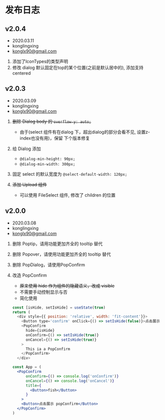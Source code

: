 # 发布日志

## v2.0.4

- 2020.03.11
- konglingxing
- konglx90@gmail.com

1. 添加了IconTypes的类型声明
2. 修改 dialog 默认固定在top的某个位置(之前是默认居中的), 添加支持 centered


## v2.0.3

- 2020.03.09
- konglingxing
- konglx90@gmail.com

1. ~~删除 Dialog body 的 `overflow-y: auto;`~~

    - 由于(select 组件有在dialog 下，超出dialog的部分会看不见, 设置z-index也没有用)，保留 下个版本修复
2. 给 Dialog 添加

    - `@dialog-min-height: 90px;`
    - `@dialog-min-width: 300px;`
3. 固定 select 的默认宽度为 `@select-default-width: 120px;`
4. ~~添加 Upload 组件~~

    - 可以使用 FileSelect 组件, 修改了 children 的位置


## v2.0.0

- 2020.03.08
- konglingxing
- konglx90@gmail.com

1. 删除 Poptip，请用功能更加齐全的 tooltip 替代
2. 删除 Popover，请使用功能更加齐全的 tooltip 替代
3. 删除 PopDialog，请使用PopConfirm
4. 改造 PopConfirm

    - ~~原来使用 hide 作为组件的隐藏语义，改成 visible~~
    - 不需要手动控制显示与否
    - 简化使用

    ```js
    const [isHide, setIsHide] = useState(true)
    return (
      <div style={{ position: 'relative', width: 'fit-content'}}>
        <Button type='confirm' onClick={() => setIsHide(false)}>点击展示 popConfirm</Button>
        <PopConfirm
          hide={isHide}
          onConfirm={() => setIsHide(true)}
          onCancel={() => setIsHide(true)}
        >
          This ia a PopConfirm
        </PopConfirm>
      </div>
    ```

    ```jsx
    const App = (
      <PopConfirm
          onConfirm={() => console.log('onConfirm')}
          onCancel={() => console.log('onCancel')}
          title={
            <Button>fish</Button>
          }
        >
        <Button>点击展示 popConfirm</Button>
      </PopConfirm>
    )
    ```